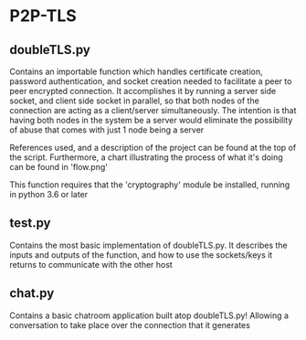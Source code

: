# P2P-TLS

## doubleTLS.py

Contains an importable function which handles certificate creation, password authentication, and socket creation needed to facilitate a peer to peer encrypted connection. It accomplishes it by running a server side socket, and client side socket in parallel, so that both nodes of the connection are acting as a client/server simultaneously. The intention is that having both nodes in the system be a server would eliminate the possibility of abuse that comes with just 1 node being a server

References used, and a description of the project can be found at the top of the script. Furthermore, a chart illustrating the process of what it's doing can be found in 'flow.png'

This function requires that the 'cryptography' module be installed, running in python 3.6 or later

## test.py

Contains the most basic implementation of doubleTLS.py. It describes the inputs and outputs of the function, and how to use the sockets/keys it returns to communicate with the other host

## chat.py

Contains a basic chatroom application built atop doubleTLS.py! Allowing a conversation to take place over the connection that it generates
